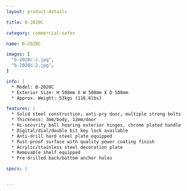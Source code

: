 ```yaml
---
layout: product-details

title: B-2020C

category: commercial-safes

name: B-2020C

images: [
  "b-2020c-1.jpg",
  "b-2020c-2.jpg",
]

info: |
  * Model: B-2020C
  * Exterior Size: H 508mm X W 508mm X D 508mm
  * Approx. Weight: 53kgs (116.6lbs)

features: |
  * Solid steel construction, anti-pry door, multiple strong bolts
  * Thickness: 3mm/body, 12mm/door
  * Hi-security ball hearing exterior hinges, chrome plated handle
  * Digital/dial/double bit key lock available
  * Anti-drill hard steel plate equipped
  * Rust-proof surface with quality power coating finish
  * Acrylic/stainless steel decoration plate
  * Removable shelf equipped
  * Pre-drilled back/bottom anchor holes

specs: |


---
```



